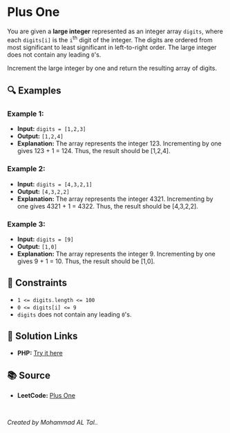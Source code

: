 # Plus One 

You are given a **large integer** represented as an integer array `digits`, where each `digits[i]` is the `i`<sup>th</sup> digit of the integer. The digits are ordered from most significant to least significant in left-to-right order. The large integer does not contain any leading `0`'s.

Increment the large integer by one and return the resulting array of digits.

## 🔍 Examples

### Example 1:
- **Input:** `digits = [1,2,3]`
- **Output:** `[1,2,4]`
- **Explanation:** The array represents the integer 123.
  Incrementing by one gives 123 + 1 = 124.
  Thus, the result should be [1,2,4].


### Example 2:
- **Input:** `digits = [4,3,2,1]`
- **Output:** `[4,3,2,2]`
- **Explanation:** The array represents the integer 4321.
  Incrementing by one gives 4321 + 1 = 4322.
  Thus, the result should be [4,3,2,2].


### Example 3:
- **Input:** `digits = [9]`
- **Output:** `[1,0]`
- **Explanation:** The array represents the integer 9.
  Incrementing by one gives 9 + 1 = 10.
  Thus, the result should be [1,0].

## 📝 Constraints
- `1 <= digits.length <= 100`
- `0 <= digits[i] <= 9`
- `digits` does not contain any leading `0`'s.


## 🔗 Solution Links

- **PHP:** [Try it here](https://www.programiz.com/online-compiler/91Ueix0GZRWaH)

## 📚 Source
- **LeetCode:** [Plus One](https://leetcode.com/problems/plus-one)

<br>

*Created by Mohammad AL Tal..*
